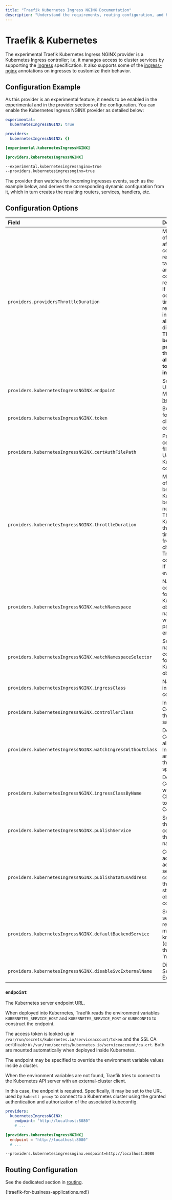 ```yaml
---
title: "Traefik Kubernetes Ingress NGINX Documentation"
description: "Understand the requirements, routing configuration, and how to set up the Kubernetes Ingress NGINX provider. Read the technical documentation."
---
```


# Traefik & Kubernetes 

The experimental Traefik Kubernetes Ingress NGINX provider is a Kubernetes Ingress controller; i.e,
it manages access to cluster services by supporting the [Ingress](https://kubernetes.io/docs/concepts/services-networking/ingress/) specification.
It also supports some of the [ingress-nginx](https://kubernetes.github.io/ingress-nginx/user-guide/nginx-configuration/annotations/) annotations on ingresses to customize their behavior.

## Configuration Example

As this provider is an experimental feature, it needs to be enabled in the experimental and in the provider sections of the configuration.
You can enable the Kubernetes Ingress NGINX provider as detailed below:

```yaml tab="File (YAML)"
experimental:
  kubernetesIngressNGINX: true

providers:
  kubernetesIngressNGINX: {}
```

```toml tab="File (TOML)"
[experimental.kubernetesIngressNGINX]

[providers.kubernetesIngressNGINX]
```

```bash tab="CLI"
--experimental.kubernetesingressnginx=true
--providers.kubernetesingressnginx=true
```

The provider then watches for incoming ingresses events, such as the example below,
and derives the corresponding dynamic configuration from it,
which in turn creates the resulting routers, services, handlers, etc.

## Configuration Options
<!-- markdownlint-disable MD013 -->

| Field                                                       | Description                                                                                                                                                                                                                                                                                                                                                                          | Default | Required |
|:------------------------------------------------------------|:-------------------------------------------------------------------------------------------------------------------------------------------------------------------------------------------------------------------------------------------------------------------------------------------------------------------------------------------------------------------------------------|:--------|:---------|
| `providers.providersThrottleDuration`                       | Minimum amount of time to wait for, after a configuration reload, before taking into account any new configuration refresh event.<br />If multiple events occur within this time, only the most recent one is taken into account, and all others are discarded.<br />**This option cannot be set per provider, but the throttling algorithm applies to each of them independently.** | 2s      | No       |
| `providers.kubernetesIngressNGINX.endpoint`                 | Server endpoint URL.<br />More information [here](#endpoint).                                                                                                                                                                                                                                                                                                                        | ""      | No       |
| `providers.kubernetesIngressNGINX.token`                    | Bearer token used for the Kubernetes client configuration.                                                                                                                                                                                                                                                                                                                           | ""      | No       |
| `providers.kubernetesIngressNGINX.certAuthFilePath`         | Path to the certificate authority file.<br />Used for the Kubernetes client configuration.                                                                                                                                                                                                                                                                                           | ""      | No       |
| `providers.kubernetesIngressNGINX.throttleDuration`         | Minimum amount of time to wait between two Kubernetes events before producing a new configuration.<br />This prevents a Kubernetes cluster that updates many times per second from continuously changing your Traefik configuration.<br />If empty, every event is caught.                                                                                                           | 0s      | No       |
| `providers.kubernetesIngressNGINX.watchNamespace`           | Namespace the controller watches for updates to Kubernetes objects. All namespaces are watched if this parameter is left empty.                                                                                                                                                                                                                                                      | ""      | No       |
| `providers.kubernetesIngressNGINX.watchNamespaceSelector`   | Selector selects namespaces the controller watches for updates to Kubernetes objects.                                                                                                                                                                                                                                                                                                | ""      | No       |
| `providers.kubernetesIngressNGINX.ingressClass`             | Name of the ingress class this controller satisfies.                                                                                                                                                                                                                                                                                                                                 | ""      | No       |
| `providers.kubernetesIngressNGINX.controllerClass`          | Ingress Class Controller value this controller satisfies.                                                                                                                                                                                                                                                                                                                            | ""      | No       |
| `providers.kubernetesIngressNGINX.watchIngressWithoutClass` | Define if Ingress Controller should also watch for Ingresses without an IngressClass or the annotation specified.                                                                                                                                                                                                                                                                    | false   | No       |
| `providers.kubernetesIngressNGINX.ingressClassByName`       | Define if Ingress Controller should watch for Ingress Class by Name together with Controller Class.                                                                                                                                                                                                                                                                                  | false   | No       |
| `providers.kubernetesIngressNGINX.publishService`           | Service fronting the Ingress controller. Takes the form namespace/name.                                                                                                                                                                                                                                                                                                              | ""      | No       |
| `providers.kubernetesIngressNGINX.publishStatusAddress`     | Customized address (or addresses, separated by comma) to set as the load-balancer status of Ingress objects this controller satisfies.                                                                                                                                                                                                                                               | ""      | No       |
| `providers.kubernetesIngressNGINX.defaultBackendService`    | Service used to serve HTTP requests not matching any known server name (catch-all). Takes the form 'namespace/name'.                                                                                                                                                                                                                                                                 | ""      | No       |
| `providers.kubernetesIngressNGINX.disableSvcExternalName`   | Disable support for Services of type ExternalName.                                                                                                                                                                                                                                                                                                                                   | false   | No       |

<!-- markdownlint-enable MD013 -->

### `endpoint`

The Kubernetes server endpoint URL.

When deployed into Kubernetes, Traefik reads the environment variables `KUBERNETES_SERVICE_HOST`
and `KUBERNETES_SERVICE_PORT` or `KUBECONFIG` to construct the endpoint.

The access token is looked up in `/var/run/secrets/kubernetes.io/serviceaccount/token`
and the SSL CA certificate in `/var/run/secrets/kubernetes.io/serviceaccount/ca.crt`.
Both are mounted automatically when deployed inside Kubernetes.

The endpoint may be specified to override the environment variable values inside
a cluster.

When the environment variables are not found, Traefik tries to connect to the 
Kubernetes API server with an external-cluster client.

In this case, the endpoint is required.
Specifically, it may be set to the URL used by `kubectl proxy` to connect to a Kubernetes
cluster using the granted authentication and authorization of the associated kubeconfig.

```yaml tab="File (YAML)"
providers:
  kubernetesIngressNGINX:
    endpoint: "http://localhost:8080"
    # ...
```

```toml tab="File (TOML)"
[providers.kubernetesIngressNGINX]
  endpoint = "http://localhost:8080"
  # ...
```

```bash tab="CLI"
--providers.kubernetesingressnginx.endpoint=http://localhost:8080
```

## Routing Configuration

See the dedicated section in [routing](../../../routing-configuration/kubernetes/ingress-nginx.md).

{!traefik-for-business-applications.md!}
